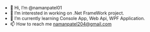 - 👋 Hi, I’m @namanpatel01
- 👀 I’m interested in working on .Net FrameWork project.
- 🌱 I’m currently learning Console App, Web Api, WPF Application.
- 📫 How to reach me namanpatel204@gmail.com

<!---
namanpatel01/namanpatel01 is a ✨ special ✨ repository because its `README.md` (this file) appears on your GitHub profile.
You can click the Preview link to take a look at your changes.
--->
